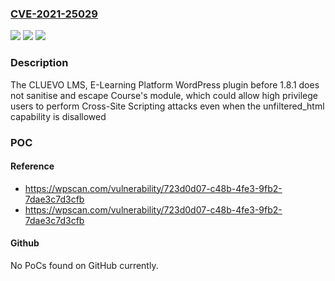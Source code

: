 ### [CVE-2021-25029](https://cve.mitre.org/cgi-bin/cvename.cgi?name=CVE-2021-25029)
![](https://img.shields.io/static/v1?label=Product&message=CLUEVO%20LMS%2C%20E-Learning%20Platform&color=blue)
![](https://img.shields.io/static/v1?label=Version&message=1.8.1%3C%201.8.1%20&color=brighgreen)
![](https://img.shields.io/static/v1?label=Vulnerability&message=CWE-79%20Cross-site%20Scripting%20(XSS)&color=brighgreen)

### Description

The CLUEVO LMS, E-Learning Platform WordPress plugin before 1.8.1 does not sanitise and escape Course's module, which could allow high privilege users to perform Cross-Site Scripting attacks even when the unfiltered_html capability is disallowed

### POC

#### Reference
- https://wpscan.com/vulnerability/723d0d07-c48b-4fe3-9fb2-7dae3c7d3cfb
- https://wpscan.com/vulnerability/723d0d07-c48b-4fe3-9fb2-7dae3c7d3cfb

#### Github
No PoCs found on GitHub currently.

